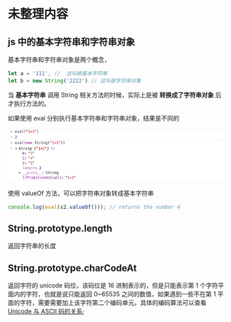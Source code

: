 # 未整理内容

## js 中的基本字符串和字符串对象

基本字符串和字符串对象是两个概念，

```js
let a = '111', //  这叫做基本字符串
let b = new String('2222') // 这叫做字符串对象
```

当 **基本字符串** 调用 String 相关方法的时候，实际上是被 **转换成了字符串对象** 后才执行方法的。

如果使用 eval 分别执行基本字符串和字符串对象，结果是不同的

![](./images/QQ20180601-110818.png)

使用 valueOf 方法，可以把字符串对象转成基本字符串

```js
console.log(eval(s2.valueOf())); // returns the number 4
```

## String.prototype.length

返回字符串的长度

## String.prototype.charCodeAt

返回字符的 unicode 码位，该码位是 16 进制表示的，但是只能表示第 1 个字符平面内的字符，也就是说只能返回 0~65535 之间的数值，如果遇到一些不在第 1 平面的字符，需要需要加上该字符第二个编码单元。具体的编码算法可以查看[Unicode 与 ASCII 码的关系](../unicode-ascii/index.md);

